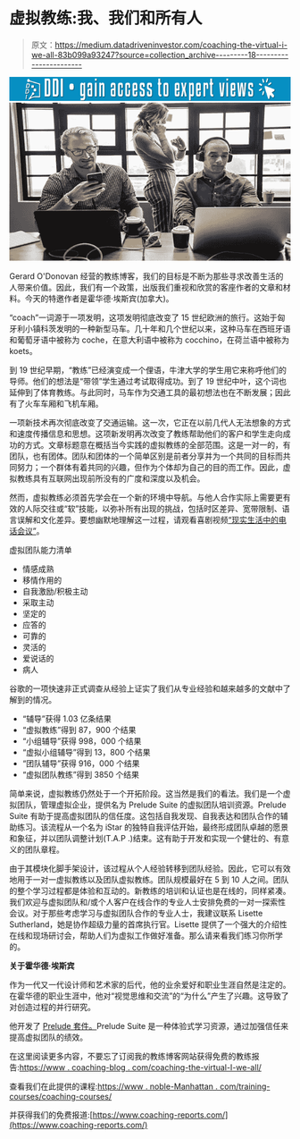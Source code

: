 # 虚拟教练:我、我们和所有人

> 原文：<https://medium.datadriveninvestor.com/coaching-the-virtual-i-we-all-83b099a93247?source=collection_archive---------18----------------------->

[![](img/28bec76a3e553e28bfb858d63918d253.png)](http://www.track.datadriveninvestor.com/1B9E)![](img/8d2a9c422ba84be9aced19c8d2995eb4.png)

Gerard O'Donovan 经营的教练博客，我们的目标是不断为那些寻求改善生活的人带来价值。因此，我们有一个政策，出版我们重视和欣赏的客座作者的文章和材料。今天的特邀作者是霍华德·埃斯宾(加拿大)。

“coach”一词源于一项发明，这项发明彻底改变了 15 世纪欧洲的旅行。这始于匈牙利小镇科茨发明的一种新型马车。几十年和几个世纪以来，这种马车在西班牙语和葡萄牙语中被称为 coche，在意大利语中被称为 cocchino，在荷兰语中被称为 koets。

到 19 世纪早期，“教练”已经演变成一个俚语，牛津大学的学生用它来称呼他们的导师。他们的想法是“带领”学生通过考试取得成功。到了 19 世纪中叶，这个词也延伸到了体育教练。与此同时，马车作为交通工具的最初想法也在不断发展；因此有了火车车厢和飞机车厢。

一项新技术再次彻底改变了交通运输。这一次，它正在以前几代人无法想象的方式和速度传播信息和思想。这项新发明再次改变了教练帮助他们的客户和学生走向成功的方式。文章标题意在概括当今实践的虚拟教练的全部范围。这是一对一的，有团队，也有团体。团队和团体的一个简单区别是前者分享并为一个共同的目标而共同努力；一个群体有着共同的兴趣，但作为个体却为自己的目的而工作。因此，虚拟教练具有互联网出现前所没有的广度和深度以及机会。

然而，虚拟教练必须首先学会在一个新的环境中导航。与他人合作实际上需要更有效的人际交往或“软”技能，以弥补所有出现的挑战，包括时区差异、宽带限制、语言误解和文化差异。要想幽默地理解这一过程，请观看喜剧视频[“现实生活中的电话会议”](https://www.youtube.com/watch?v=DYu_bGbZiiQ)。

虚拟团队能力清单

*   情感成熟
*   移情作用的
*   自我激励/积极主动
*   采取主动
*   坚定的
*   应答的
*   可靠的
*   灵活的
*   爱说话的
*   病人

谷歌的一项快速非正式调查从经验上证实了我们从专业经验和越来越多的文献中了解到的情况。

*   “辅导”获得 1.03 亿条结果
*   “虚拟教练”得到 87，900 个结果
*   “小组辅导”获得 998，000 个结果
*   “虚拟小组辅导”得到 13，800 个结果
*   “团队辅导”获得 916，000 个结果
*   “虚拟团队教练”得到 3850 个结果

简单来说，虚拟教练仍然处于一个开拓阶段。这当然是我们的看法。我们是一个虚拟团队，管理虚拟企业，提供名为 Prelude Suite 的虚拟团队培训资源。Prelude Suite 有助于提高虚拟团队的信任度。这包括自我发现、自我表达和团队合作的辅助练习。该流程从一个名为 iStar 的独特自我评估开始，最终形成团队卓越的愿景和象征，并以团队调整计划(T.A.P .)结束。这有助于开发和实现一个健壮的、有意义的团队章程。

由于其模块化脚手架设计，该过程从个人经验转移到团队经验。因此，它可以有效地用于一对一虚拟教练以及团队虚拟教练。团队规模最好在 5 到 10 人之间。团队的整个学习过程都是体验和互动的。新教练的培训和认证也是在线的，同样紧凑。我们欢迎与虚拟团队和/或个人客户在线合作的专业人士安排免费的一对一探索性会议。对于那些考虑学习与虚拟团队合作的专业人士，我建议联系 Lisette Sutherland，她是协作超级力量的首席执行官。Lisette 提供了一个强大的介绍性在线和现场研讨会，帮助人们为虚拟工作做好准备。那么请来看我们练习你所学的。

**关于霍华德·埃斯宾**

作为一代又一代设计师和艺术家的后代，他的业余爱好和职业生涯自然是注定的。在霍华德的职业生涯中，他对“视觉思维和交流”的“为什么”产生了兴趣。这导致了对创造过程的并行研究。

他开发了 [Prelude 套件。](http://www.playprelude.com/)Prelude Suite 是一种体验式学习资源，通过加强信任来提高虚拟团队的绩效。

在这里阅读更多内容，不要忘了订阅我的教练博客网站获得免费的教练报告:[https://www . coaching-blog . com/coaching-the-virtual-I-we-all/](https://www.coaching-blog.com/coaching-the-virtual-i-we-all/)

查看我们在此提供的课程:[https://www . noble-Manhattan . com/training-courses/coaching-courses/](https://www.noble-manhattan.com/training-courses/coaching-courses/)

并获得我们的免费报道:[https://www.coaching-reports.com/](https://www.coaching-reports.com/)